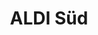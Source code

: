 ---
title: "ALDI Süd"
url: /monheim-am-rhein/aldi-sued-geschwister-scholl-strasse/
shop: Supermarkt
---
